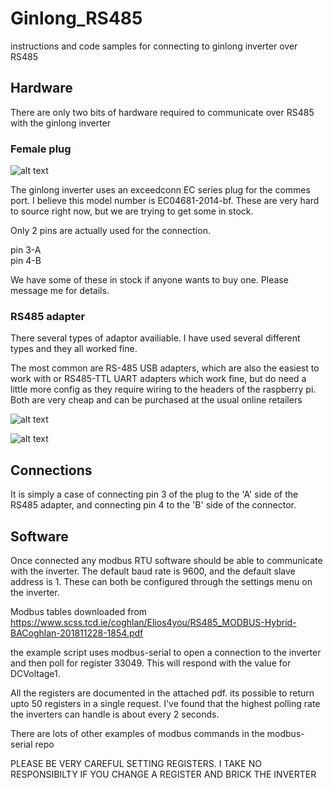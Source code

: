 # Ginlong_RS485
instructions and code samples for connecting to ginlong inverter over RS485

## Hardware

There are only two bits of hardware required to communicate over RS485 with the ginlong inverter

### Female plug
![alt text](https://github.com/RobertSmart/ginlong_RS485/blob/master/images/exceedconn_ginlong.PNG "Ginlong comms plug")

The ginlong inverter uses an exceedconn EC series plug for the commes port. I believe this model number is EC04681-2014-bf. These are very hard to source right now, but we are trying to get some in stock.  

Only 2 pins are actually used for the connection.

pin 3-A  
pin 4-B  

We have some of these in stock if anyone wants to buy one. Please message me for details.

### RS485 adapter

There several types of adaptor availiable. I have used several different types and they all worked fine.

The most common are RS-485 USB adapters, which are also the easiest to work with or RS485-TTL UART adapters which work fine, but do need a little more config as they require wiring to the headers of the raspberry pi. Both are very cheap and can be purchased at the usual online retailers

![alt text](https://github.com/RobertSmart/ginlong_RS485/blob/master/images/usb_rs485.jpg "USB RS485 adapter")

![alt text](https://github.com/RobertSmart/ginlong_RS485/blob/master/images/RS485_ttl.jpg "TTL RS485 adapter")


## Connections
It is simply a case of connecting pin 3 of the plug to the 'A' side of the RS485 adapter, and connecting pin 4 to the 'B' side of the connector.


## Software

Once connected any modbus RTU software should be able to communicate with the inverter. The default baud rate is 9600, and the default slave address is 1. These can both be configured through the settings menu on the inverter.

Modbus tables downloaded from https://www.scss.tcd.ie/coghlan/Elios4you/RS485_MODBUS-Hybrid-BACoghlan-201811228-1854.pdf

the example script uses modbus-serial to open a connection to the inverter and then poll for register 33049. This will respond with the value for DCVoltage1.

All the registers are documented in the attached pdf. its possible to return upto 50 registers in a single request. I've found that the highest polling rate the inverters can handle is about every 2 seconds.

There are lots of other examples of modbus commands in the modbus-serial repo

PLEASE BE VERY CAREFUL SETTING REGISTERS. I TAKE NO RESPONSIBILTY IF YOU CHANGE A REGISTER AND BRICK THE INVERTER
